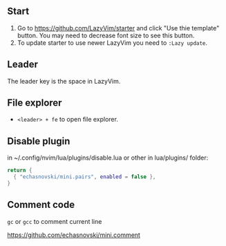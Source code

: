 ## Start

1. Go to https://github.com/LazyVim/starter and click "Use thie template" button. You may need to decrease font size to see this button.
2. To update starter to use newer LazyVim you need to `:Lazy update`.

## Leader

The leader key is the space in LazyVim.

## File explorer

- `<leader> + fe` to open file explorer.

## Disable plugin

in ~/.config/nvim/lua/plugins/disable.lua or other in lua/plugins/ folder:

```lua
return {
  { "echasnovski/mini.pairs", enabled = false },
}
```

## Comment code

`gc` or `gcc` to comment current line

https://github.com/echasnovski/mini.comment
